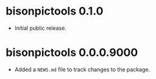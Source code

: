 <!-- NEWS.md is maintained by https://fledge.cynkra.com, contributors should not edit this file -->

# bisonpictools 0.1.0

- Initial public release.

# bisonpictools 0.0.0.9000

- Added a `NEWS.md` file to track changes to the package.
